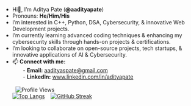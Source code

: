 - Hi👋, I’m Aditya Pate (**@aadityapate**)<br>
- Pronouns: **He/Him/His**<br>
- I’m interested in C++, Python, DSA, Cybersecurity, & innovative Web Development projects.<br>
- I’m currently learning advanced coding techniques & enhancing my cybersecurity skills through hands-on projects & certifications.<br>
- I’m looking to collaborate on open-source projects, tech startups, & innovative applications of AI & Cybersecurity.<br>
- 📫 **Connect with me:**<br>
&nbsp;&nbsp;&nbsp;&nbsp;&nbsp;&nbsp; - **Email:** aadityaspate@gmail.com<br>
&nbsp;&nbsp;&nbsp;&nbsp;&nbsp;&nbsp; - **LinkedIn:** www.linkedin.com/in/adityapate<br><br>
&nbsp;&nbsp;![Profile Views](https://komarev.com/ghpvc/?username=aadityapate&color=blue)<br>
[![Top Langs](https://github-readme-stats.vercel.app/api/top-langs/?username=aadityapate&layout=compact&theme=dark&hide_border=true&card_width=250)](https://github.com/anuraghazra/github-readme-stats)&nbsp;&nbsp;&nbsp;
[![GitHub Streak](https://github-readme-streak-stats.herokuapp.com?user=aadityapate&theme=dark)](https://git.io/streak-stats)
